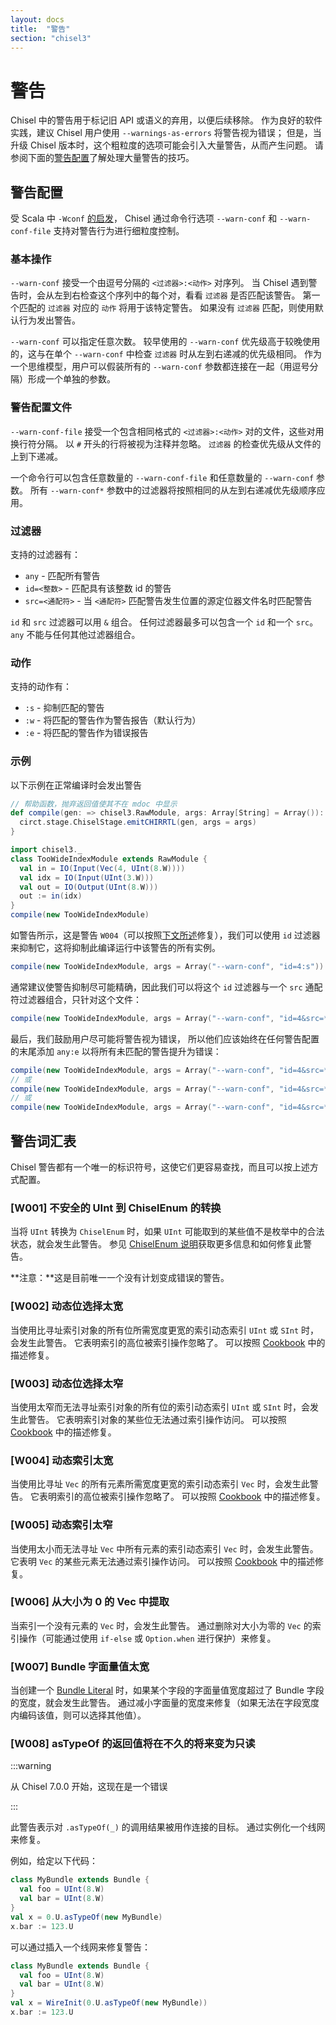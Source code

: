 ```yaml
---
layout: docs
title:  "警告"
section: "chisel3"
---
```


# 警告

Chisel 中的警告用于标记旧 API 或语义的弃用，以便后续移除。
作为良好的软件实践，建议 Chisel 用户使用 `--warnings-as-errors` 将警告视为错误；
但是，当升级 Chisel 版本时，这个粗粒度的选项可能会引入大量警告，从而产生问题。
请参阅下面的[警告配置](#警告配置)了解处理大量警告的技巧。

## 警告配置

受 Scala 中 `-Wconf` [的启发](https://www.scala-lang.org/2021/01/12/configuring-and-suppressing-warnings.html)，
Chisel 通过命令行选项 `--warn-conf` 和 `--warn-conf-file` 支持对警告行为进行细粒度控制。

### 基本操作

`--warn-conf` 接受一个由逗号分隔的 `<过滤器>:<动作>` 对序列。
当 Chisel 遇到警告时，会从左到右检查这个序列中的每个对，看看 `过滤器` 是否匹配该警告。
第一个匹配的 `过滤器` 对应的 `动作` 将用于该特定警告。
如果没有 `过滤器` 匹配，则使用默认行为发出警告。

`--warn-conf` 可以指定任意次数。
较早使用的 `--warn-conf` 优先级高于较晚使用的，这与在单个 `--warn-conf` 中检查 `过滤器` 时从左到右递减的优先级相同。
作为一个思维模型，用户可以假装所有的 `--warn-conf` 参数都连接在一起（用逗号分隔）形成一个单独的参数。

### 警告配置文件

`--warn-conf-file` 接受一个包含相同格式的 `<过滤器>:<动作>` 对的文件，这些对用换行符分隔。
以 `#` 开头的行将被视为注释并忽略。
`过滤器` 的检查优先级从文件的上到下递减。

一个命令行可以包含任意数量的 `--warn-conf-file` 和任意数量的 `--warn-conf` 参数。
所有 `--warn-conf*` 参数中的过滤器将按照相同的从左到右递减优先级顺序应用。

### 过滤器

支持的过滤器有：

* `any` - 匹配所有警告
* `id=<整数>` - 匹配具有该整数 id 的警告
* `src=<通配符>` - 当 `<通配符>` 匹配警告发生位置的源定位器文件名时匹配警告

`id` 和 `src` 过滤器可以用 `&` 组合。
任何过滤器最多可以包含一个 `id` 和一个 `src`。
`any` 不能与任何其他过滤器组合。

### 动作

支持的动作有：

* `:s` - 抑制匹配的警告
* `:w` - 将匹配的警告作为警告报告（默认行为）
* `:e` - 将匹配的警告作为错误报告

### 示例

以下示例在正常编译时会发出警告

```scala mdoc:invisible:reset
// 帮助函数，抛弃返回值使其不在 mdoc 中显示
def compile(gen: => chisel3.RawModule, args: Array[String] = Array()): Unit = {
  circt.stage.ChiselStage.emitCHIRRTL(gen, args = args)
}
```

```scala mdoc
import chisel3._
class TooWideIndexModule extends RawModule {
  val in = IO(Input(Vec(4, UInt(8.W))))
  val idx = IO(Input(UInt(3.W)))
  val out = IO(Output(UInt(8.W)))
  out := in(idx)
}
compile(new TooWideIndexModule)
```

如警告所示，这是警告 `W004`（可以按照[下文所述](#w004-动态索引太宽)修复），我们可以使用 `id` 过滤器来抑制它，这将抑制此编译运行中该警告的所有实例。

```scala mdoc
compile(new TooWideIndexModule, args = Array("--warn-conf", "id=4:s"))
```

通常建议使警告抑制尽可能精确，因此我们可以将这个 `id` 过滤器与一个 `src` 通配符过滤器组合，只针对这个文件：

```scala mdoc
compile(new TooWideIndexModule, args = Array("--warn-conf", "id=4&src=**warnings.md:s"))
```

最后，我们鼓励用户尽可能将警告视为错误，
所以他们应该始终在任何警告配置的末尾添加 `any:e` 以将所有未匹配的警告提升为错误：

```scala mdoc
compile(new TooWideIndexModule, args = Array("--warn-conf", "id=4&src=**warnings.md:s,any:e"))
// 或
compile(new TooWideIndexModule, args = Array("--warn-conf", "id=4&src=**warnings.md:s", "--warn-conf", "any:e"))
// 或
compile(new TooWideIndexModule, args = Array("--warn-conf", "id=4&src=**warnings.md:s", "--warnings-as-errors"))
```

## 警告词汇表

Chisel 警告都有一个唯一的标识符号，这使它们更容易查找，而且可以按上述方式配置。

### [W001] 不安全的 UInt 到 ChiselEnum 的转换

当将 `UInt` 转换为 `ChiselEnum` 时，如果 `UInt` 可能取到的某些值不是枚举中的合法状态，就会发生此警告。
参见 [ChiselEnum 说明](chisel-enum#casting)获取更多信息和如何修复此警告。

**注意：**这是目前唯一一个没有计划变成错误的警告。

### [W002] 动态位选择太宽

当使用比寻址索引对象的所有位所需宽度更宽的索引动态索引 `UInt` 或 `SInt` 时，会发生此警告。
它表明索引的高位被索引操作忽略了。
可以按照 [Cookbook](../cookbooks/cookbook#how-do-i-resolve-dynamic-index--is-too-widenarrow-for-extractee-) 中的描述修复。

### [W003] 动态位选择太窄

当使用太窄而无法寻址索引对象的所有位的索引动态索引 `UInt` 或 `SInt` 时，会发生此警告。
它表明索引对象的某些位无法通过索引操作访问。
可以按照 [Cookbook](../cookbooks/cookbook#how-do-i-resolve-dynamic-index--is-too-widenarrow-for-extractee-) 中的描述修复。

### [W004] 动态索引太宽

当使用比寻址 `Vec` 的所有元素所需宽度更宽的索引动态索引 `Vec` 时，会发生此警告。
它表明索引的高位被索引操作忽略了。
可以按照 [Cookbook](../cookbooks/cookbook#how-do-i-resolve-dynamic-index--is-too-widenarrow-for-extractee-) 中的描述修复。

### [W005] 动态索引太窄

当使用太小而无法寻址 `Vec` 中所有元素的索引动态索引 `Vec` 时，会发生此警告。
它表明 `Vec` 的某些元素无法通过索引操作访问。
可以按照 [Cookbook](../cookbooks/cookbook#how-do-i-resolve-dynamic-index--is-too-widenarrow-for-extractee-) 中的描述修复。


### [W006] 从大小为 0 的 Vec 中提取

当索引一个没有元素的 `Vec` 时，会发生此警告。
通过删除对大小为零的 `Vec` 的索引操作（可能通过使用 `if-else` 或 `Option.when` 进行保护）来修复。

### [W007] Bundle 字面量值太宽

当创建一个 [Bundle Literal](../appendix/experimental-features#bundle-literals) 时，如果某个字段的字面量值宽度超过了 Bundle 字段的宽度，就会发生此警告。
通过减小字面量的宽度来修复（如果无法在字段宽度内编码该值，则可以选择其他值）。

### [W008] asTypeOf 的返回值将在不久的将来变为只读

:::warning

从 Chisel 7.0.0 开始，这现在是一个错误

:::

此警告表示对 `.asTypeOf(_)` 的调用结果被用作连接的目标。
通过实例化一个线网来修复。

例如，给定以下代码：
```scala mdoc:compile-only
class MyBundle extends Bundle {
  val foo = UInt(8.W)
  val bar = UInt(8.W)
}
val x = 0.U.asTypeOf(new MyBundle)
x.bar := 123.U
```

可以通过插入一个线网来修复警告：
```scala mdoc:compile-only
class MyBundle extends Bundle {
  val foo = UInt(8.W)
  val bar = UInt(8.W)
}
val x = WireInit(0.U.asTypeOf(new MyBundle))
x.bar := 123.U
```
